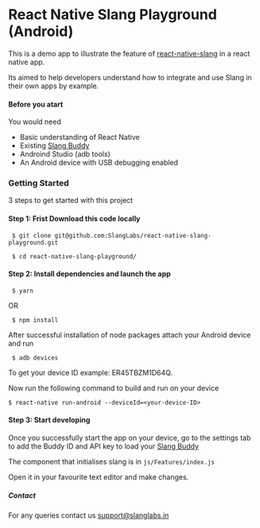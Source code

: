 # React Native Slang Playground (Android)


This is a demo app to illustrate the feature of [react-native-slang](https://www.npmjs.com/package/react-native-slang) 
in a react native app. 

Its aimed to help developers understand how to integrate and 
use Slang in their own apps by example.

#### Before you atart

You would need

- Basic understanding of React Native 
- Existing [Slang Buddy](https://docs.slanglabs.in/slang/getting-started/building-your-first-buddy) 
- Androind Studio (adb tools)
- An Android device with USB debugging enabled

### Getting Started

3 steps to get started with this project

#### Step 1: Frist Download this code locally

` $ git clone git@github.com:SlangLabs/react-native-slang-playground.git`

` $ cd react-native-slang-playground/`

#### Step 2: Install dependencies and launch the app

` $ yarn` 

OR

` $ npm install`

After successful installation of node packages attach your Android device and run  

` $ adb devices`

To get your device ID example: ER45TBZM1D64Q. 

Now run the following command to build and run on your device

` $ react-native run-android --deviceId=<your-device-ID> `

#### Step 3: Start developing 

Once you successfully start the app on your device, 
go to the settings tab
to add the Buddy ID and API key to load your [Slang Buddy](https://docs.slanglabs.in/slang/digging-deeper/building-buddies)

The component that initialises slang is in  `js/Features/index.js`

Open it in your favourite text editor and make changes.



##### Contact 

For any queries contact us support@slanglabs.in 


